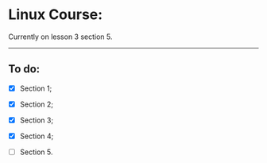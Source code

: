 # Linux Course:

Currently on lesson 3 section 5. 

---
## To do:

* [x] Section 1;
* [x] Section 2;
* [x] Section 3;
* [x] Section 4;
* [ ] Section 5.


	
